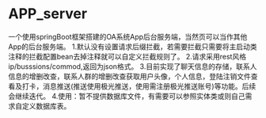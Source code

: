 # APP_server
一个使用springBoot框架搭建的OA系统App后台服务端，当然页可以当作其他App的后台服务端。
 1.默认没有设置请求后缀拦截，若需要拦截只需要将主启动类注释的拦截配置bean去掉注释就可以自定义拦截规则了。
 2.请求采用rest风格ip/busssions/commod,返回为json格式。
 3.目前实现了聊天信息的存储，联系人信息的增删改查，联系人群的增删改查获取用户头像，个人信息，登陆注销文件查看及打卡，消息推送(推送使用极光推送，使用需注册极光推送账号)等功能。后续会继续迭代。
 4.使用：暂不提供数据库文件，有需要可以参照实体类或则自己需求自定义数据库表。
